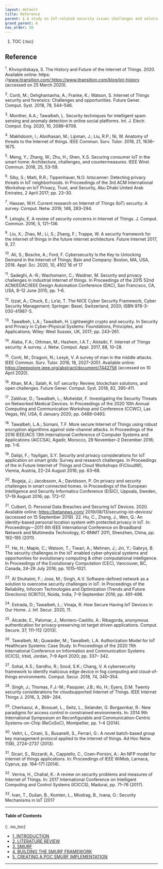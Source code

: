 ```yaml
---
layout: default
title: Reference  
parent: § A study on IoT-related security issues challenges and solutions  
grand_parent: A
nav_order: 50 
---
```

<style>
.dont-break-out {
  /* These are technically the same, but use both */
  overflow-wrap: break-word;
  word-wrap: break-word;

     -ms-word-break: break-all;
  /* This is the dangerous one in WebKit, as it breaks things wherever */
  word-break: break-all;
  /* Instead use this non-standard one: */
  word-break: break-word;
}

.youtube-container {
    position: relative;
    width: 100%;
    height: 0;
    padding-bottom: 56.25%;
}
.youtube-video {
    position: absolute;
    top: 0;
    left: 0;
    width: 100%;
    height: 100%;
}

</style>

<div class="dont-break-out" markdown="1">

1. TOC
{:toc}

## Reference
<sup>1</sup>. Khvoynitskaya, S. The History and Future of the Internet of Things. 2020. Available online: https: //www.itransition.com/:https://www.itransition.com/blog/iot-history (accessed on 25 March 2020). 

<sup>2</sup>. Conti, M.; Dehghantanha, A.; Franke, K.; Watson, S. Internet of Things security and forensics: Challenges and opportunities. Future Gener. Comput. Syst. 2018, 78, 544–546. 

<sup>3</sup>. Monther, A.A.; Tawalbeh, L. Security techniques for intelligent spam sensing and anomaly detection in online social platforms. Int. J. Electr. Comput. Eng. 2020, 10, 2088–8708. 

<sup>4</sup>. Makhdoom, I.; Abolhasan, M.; Lipman, J.; Liu, R.P.; Ni, W. Anatomy of threats to the Internet of things. IEEE Commun. Surv. Tutor. 2018, 21, 1636–1675. 

<sup>5</sup>. Meng, Y.; Zhang, W.; Zhu, H.; Shen, X.S. Securing consumer IoT in the smart home: Architecture, challenges, and countermeasures. IEEE Wirel. Commun. 2018, 25, 53–59.

<sup>6</sup>. Siby, S.; Maiti, R.R.; Tippenhauer, N.O. Iotscanner: Detecting privacy threats in IoT neighborhoods. In Proceedings of the 3rd ACM International Workshop on IoT Privacy, Trust, and Security, Abu Dhabi United Arab Emirates, 2 April 2017; pp. 23–30. 

<sup>7</sup>. Hassan, W.H. Current research on Internet of Things (IoT) security: A survey. Comput. Netw. 2019, 148, 283–294.

<sup>8</sup>. Leloglu, E. A review of security concerns in Internet of Things. J. Comput. Commun. 2016, 5, 121–136. 

<sup>9</sup>. Liu, X.; Zhao, M.; Li, S.; Zhang, F.; Trappe, W. A security framework for the internet of things in the future internet architecture. Future Internet 2017, 9, 27. 

<sup>10</sup>. Ali, S.; Bosche, A.; Ford, F. Cybersecurity Is the Key to Unlocking Demand in the Internet of Things; Bain and Company: Boston, MA, USA, 2018. Appl. Sci. 2020, 10, 4102 16 of 17 

<sup>11</sup>. Sadeghi, A.-R.; Wachsmann, C.; Waidner, M. Security and privacy challenges in industrial internet of things. In Proceedings of the 2015 52nd ACM/EDAC/IEEE Design Automation Conference (DAC), San Francisco, CA, USA, 8–12 June 2015; pp. 1–6. 

<sup>12</sup>. Izzat, A.; Chuck, E.; Lo’ai, T. The NICE Cyber Security Framework, Cyber Security Management; Springer: Basel, Switzerland, 2020; ISBN 978-3-030-41987-5. 

<sup>13</sup>. Tawalbeh, L.A.; Tawalbeh, H. Lightweight crypto and security. In Security and Privacy in Cyber-Physical Systems: Foundations, Principles, and Applications; Wiley: West Sussex, UK, 2017; pp. 243–261. 

<sup>14</sup>. Alaba, F.A.; Othman, M.; Hashem, I.A.T.; Alotaibi, F. Internet of Things security: A survey. J. Netw. Comput. Appl. 2017, 88, 10–28. 

<sup>15</sup>. Conti, M.; Dragoni, N.; Lesyk, V. A survey of man in the middle attacks. IEEE Commun. Surv. Tutor. 2016, 18, 2027–2051. Available online: https://ieeexplore.ieee.org/abstract/document/7442758 (accessed on 10 April 2020). 

<sup>16</sup>. Khan, M.A.; Salah, K. IoT security: Review, blockchain solutions, and open challenges. Future Gener. Comput. Syst. 2018, 82, 395–411. 

<sup>17</sup>. Zaldivar, D.; Tawalbeh, L.; Muheidat, F. Investigating the Security Threats on Networked Medical Devices. In Proceedings of the 2020 10th Annual Computing and Communication Workshop and Conference (CCWC), Las Vegas, NV, USA, 6 January 2020; pp. 0488–0493. 

<sup>18</sup>. Tawalbeh, L.A.; Somani, T.F. More secure Internet of Things using robust encryption algorithms against side-channel attacks. In Proceedings of the 2016 IEEE/ACS 13th International Conference of Computer Systems and Applications (AICCSA), Agadir, Morocco, 29 November–2 December 2016; pp. 1–6. 

<sup>19</sup>. Dalipi, F.; Yayilgan, S.Y. Security and privacy considerations for IoT application on smart grids: Survey and research challenges. In Proceedings of the in Future Internet of Things and Cloud Workshops (FiCloudW), Vienna, Austria, 22–24 August 2016; pp. 63–68. 

<sup>20</sup>. Bugeja, J.; Jacobsson, A.; Davidsson, P. On privacy and security challenges in smart connected homes. In Proceedings of the European Intelligence and Security Informatics Conference (EISIC), Uppsala, Sweden, 17–19 August 2016; pp. 172–17. 

<sup>21</sup>. Culbert, D. Personal Data Breaches and Securing IoT Devices. 2020. Available online: https://betanews.com/ 2019/08/13/securing-iot-devices/ (accessed on 15 September 2019).  22. Hu, C., Zhang, J., Wen, Q.: An identity-based personal location system with protected privacy in IoT. In: Proceedings—2011 4th IEEE International Conference on Broadband Network and Multimedia Technology, IC-BNMT 2011, Shenzhen, China, pp. 192–195 (2011). 

<sup>22</sup>. He, H.; Maple, C.; Watson, T.; Tiwari, A.; Mehnen, J.; Jin, Y.; Gabrys, B. The security challenges in the IoT enabled cyber-physical systems and opportunities for evolutionary computing & other computational intelligence. In Proceedings of the Evolutionary Computation (CEC), Vancouver, BC, Canada, 24–29 July 2016; pp. 1015–1021. 

<sup>23</sup>. Al Shuhaimi, F.; Jose, M.; Singh, A.V. Software-defined network as a solution to overcome security challenges in IoT. In Proceedings of the Reliability, Infocom Technologies and Optimization (Trends and Future Directions) (ICRITO), Noida, India, 7–9 September 2016; pp. 491–496. 

<sup>24</sup>. Estrada, D.; Tawalbeh, L.; Vinaja, R. How Secure Having IoT Devices in Our Home. J. Inf. Secur. 2020, 11. 

<sup>25</sup>. Alcaide, E., Palomar, J., Montero-Castillo, A.: Ribagorda, anonymous authentication for privacy-preserving iot target driven applications. Comput. Secure. 37, 111–112 (2013). 

<sup>26</sup>. Tawalbeh, M.; Quwaider, M.; Tawalbeh, L.A. Authorization Model for IoT Healthcare Systems: Case Study. In Proceedings of the 2020 11th International Conference on Information and Communication Systems (ICICS), Irbid, Jordan, 7–9 April 2020; pp. 337– 342.

<sup>27</sup>. Sohal, A.S.; Sandhu, R.; Sood, S.K.; Chang, V. A cybersecurity framework to identify malicious edge device in fog computing and cloud-of-things environments. Comput. Secur. 2018, 74, 340–354. 

<sup>28</sup>. Singh, J.; Thomas, F.J.-M.; Pasquier, J.B.; Ko, H.; Eyers, D.M. Twenty security considerations for cloudsupported Internet of Things. IEEE Internet Things J. 2016, 3, 269– 284. 

<sup>29</sup>. Cherkaoui, A., Bossuet, L., Seitz, L., Selander, G. Borgaonkar, R.: New paradigms for access control in constrained environments. In: 2014 9th International Symposium on Reconfigurable and Communication-Centric Systems-on-Chip (ReCoSoC), Montpellier, pp. 1–4 (2014). 

<sup>30</sup>. Veltri, L., Cirani, S., Busanelli, S., Ferrari, G.: A novel batch-based group key management protocol applied to the internet of things. Ad Hoc Netw. 11(8), 2724–2737 (2013). 

<sup>31</sup>. Sicari, S., Rizzardi, A., Cappiello, C., Coen-Porisini, A.: An NFP model for internet of things applications. In: Proceedings of IEEE WiMob, Larnaca, Cyprus, pp. 164–171 (2014). 

<sup>32</sup>. Verma, H., Chahal, K.: A review on security problems and measures of Internet of Things. In: 2017 International Conference on Intelligent Computing and Control Systems (ICICCS), Madurai, pp. 71–76 (2017). 

<sup>33</sup>. Ivan, T., Dušan, B., Komlen, L., Miodrag, B., Ivana, O.: Security Mechanisms in IoT (2017

***

#### Table of Contents
{: .no_toc}

<ul><li> <a href="/docs/A/A-study-on-IoT-related-security-issues-challenges-and-solutions-1/">
1. INTRODUCTION</a></li><li> <a href="/docs/A/A-study-on-IoT-related-security-issues-challenges-and-solutions-2/">
2. LITERATURE REVIEW</a></li><li> <a href="/docs/A/A-study-on-IoT-related-security-issues-challenges-and-solutions-3/">
3. SMURF</a></li><li> <a href="/docs/A/A-study-on-IoT-related-security-issues-challenges-and-solutions-4/">
4. BUILDING THE SMURF FRAMEWORK</a></li><li> <a href="/docs/A/A-study-on-IoT-related-security-issues-challenges-and-solutions-5/">
5. CREATING A POC SMURF IMPLEMENTATION</a></li></ul>

***

</div>
